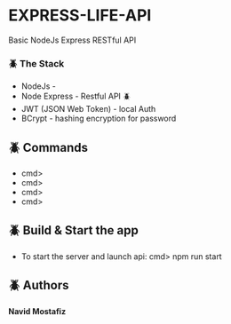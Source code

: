 # EXPRESS-LIFE-API
Basic NodeJs Express RESTful API


### :beetle: The Stack
* NodeJs - 
* Node Express - Restful API
:beetle:
* JWT (JSON Web Token) - local Auth
* BCrypt - hashing encryption for password


## :beetle: Commands
* cmd> 
* cmd> 
* cmd> 
* cmd> 


## :beetle: Build & Start the app
* To start the server and launch api: cmd> npm run start


## :beetle: Authors
**Navid Mostafiz**
